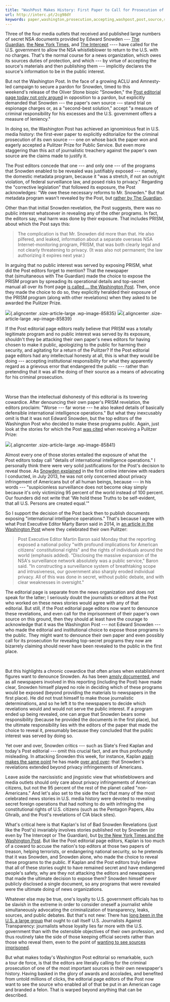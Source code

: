 ```yaml
---
title: "WashPost Makes History: First Paper to Call for Prosecution of Its Own Source (After Accepting Pulitzer)"
url: http://interc.pt/2cg98dY
keywords: paper,washington,prosecution,accepting,washpost,post,source,snowden,public,history,editors,editorial,makes,programs,program,pulitzer,prism,page
---
```

Three of the four media outlets that received and published large numbers of secret NSA documents provided by Edward Snowden --- [The Guardian](https://www.theguardian.com/world/2014/jan/01/snowden-affair-case-for-pardon-editorial), [the New York Times](http://www.nytimes.com/2014/01/02/opinion/edward-snowden-whistle-blower.html), and [The Intercept](https://theintercept.com/2015/06/07/la-times-editors-advocate-imprisonment-sources/) ---- have called for the U.S. government to allow the NSA whistleblower to return to the U.S. with no charges. That's the normal course for a news organization, which owes its sources duties of protection, and which --- by virtue of accepting the source's materials and then publishing them --- implicitly declares the source's information to be in the public interest.

But not the Washington Post. In the face of a growing ACLU and Amnesty-led campaign to secure a pardon for Snowden, timed to this weekend's release of the Oliver Stone biopic "Snowden," the [Post editorial page today not only argued](https://www.washingtonpost.com/opinions/edward-snowden-doesnt-deserve-a-pardon/2016/09/17/ec04d448-7c2e-11e6-ac8e-cf8e0dd91dc7_story.html?utm_term=.5185d0afebac) in opposition to a pardon, but explicitly demanded that Snowden --- the paper's own source --- stand trial on espionage charges or, as a "second-best solution," accept "a measure of criminal responsibility for his excesses and the U.S. government offers a measure of leniency."

In doing so, the Washington Post has achieved an ignominious feat in U.S. media history: the first-ever paper to explicitly editorialize for the criminal prosecution of its own source --- one on whose back the paper won and eagerly accepted a Pulitzer Prize for Public Service. But even more staggering than this act of journalistic treachery against the paper's own source are the claims made to justify it.

The Post editors concede that one --- and only one --- of the programs that Snowden enabled to be revealed was justifiably exposed --- namely, the domestic metadata program, because it "was a stretch, if not an outright violation, of federal surveillance law, and posed risks to privacy." Regarding the "corrective legislation" that followed its exposure, the Post acknowledges: "We owe these necessary reforms to Mr. Snowden." But that metadata program wasn't revealed by the Post, but [rather by The Guardian](https://www.theguardian.com/world/2013/jun/06/nsa-phone-records-verizon-court-order).

Other than that initial Snowden revelation, the Post suggests, there was no public interest whatsoever in revealing any of the other programs. In fact, the editors say, real harm was done by their exposure. That includes PRISM, about which the Post says this:

> The complication is that Mr. Snowden did more than that. He also pilfered, and leaked, information about a separate overseas NSA Internet-monitoring program, PRISM, that was both clearly legal and not clearly threatening to privacy. (It was also not permanent; the law authorizing it expires next year.)

In arguing that no public interest was served by exposing PRISM, what did the Post editors forget to mention? That the newspaper that (simultaneous with The Guardian) made the choice to expose the PRISM program by spreading its operational details and top-secret manual all over its front page [is called ... the Washington Post](https://www.washingtonpost.com/investigations/us-intelligence-mining-data-from-nine-us-internet-companies-in-broad-secret-program/2013/06/06/3a0c0da8-cebf-11e2-8845-d970ccb04497_story.html). Then, once they made the choice to do so, they explicitly heralded their exposure of the PRISM program (along with other revelations) when they asked to be awarded the Pulitzer Prize.

![](//theintercept.imgix.net/wp-uploads/sites/1/2016/09/wpprism-1000x669.png?auto=compress%2Cformat&q=90){.aligncenter .size-article-large .wp-image-85835} ![](//theintercept.imgix.net/wp-uploads/sites/1/2016/09/pulitzer2-1000x132.png?auto=compress%2Cformat&q=90){.aligncenter .size-article-large .wp-image-85839}

If the Post editorial page editors really believe that PRISM was a totally legitimate program and no public interest was served by its exposure, shouldn't they be attacking their own paper's news editors for having chosen to make it public, apologizing to the public for harming their security, and agitating for a return of the Pulitzer? If the Post editorial page editors had any intellectual honesty at all, this is what they would be doing --- accepting institutional responsibility for what they apparently regard as a grievous error that endangered the public --- rather than pretending that it was all the doing of their source as a means of advocating for his criminal prosecution.

 

Worse than the intellectual dishonesty of this editorial is its towering cowardice. After denouncing their own paper's PRISM revelation, the editors proclaim: "Worse --- far worse --- he also leaked details of basically defensible international intelligence operations." But what they inexcusably omit is that it was not Edward Snowden, but the top editors of the Washington Post who decided to make these programs public. Again, just look at the stories for which the Post [was cited](http://www.pulitzer.org/winners/washington-post-1) when receiving a Pulitzer Prize:

![](//theintercept.imgix.net/wp-uploads/sites/1/2016/09/postpulit-1000x465.png?auto=compress%2Cformat&q=90){.aligncenter .size-article-large .wp-image-85841}

Almost every one of those stories entailed the exposure of what the Post editors today call "details of international intelligence operations." I personally think there were very solid justifications for the Post's decision to reveal those. As [Snowden explained](https://www.theguardian.com/world/2013/jun/17/edward-snowden-nsa-files-whistleblower) in the first online interview with readers I conducted, in July 2013, he was not only concerned about privacy infringement of Americans but of all human beings, because --- in his words --- "suspicionless surveillance does not become okay simply because it's only victimizing 95 percent of the world instead of 100 percent. Our founders did not write that 'We hold these Truths to be self-evident, that all U.S. Persons are created equal.'"

So I support the decision of the Post back then to publish documents exposing "international intelligence operations." That's because I agree with what Post Executive Editor Marty Baron said in 2014, in [an article in the Washington Post](https://www.washingtonpost.com/politics/washington-post-wins-pulitzer-prize-for-public-service-shared-with-guardian/2014/04/14/bc7c4cc6-c3fb-11e3-bcec-b71ee10e9bc3_story.html) where they celebrated their own Pulitzer:

> Post Executive Editor Martin Baron said Monday that the reporting exposed a national policy "with profound implications for American citizens' constitutional rights" and the rights of individuals around the world (emphasis added). "Disclosing the massive expansion of the NSA's surveillance network absolutely was a public service," Baron said. "In constructing a surveillance system of breathtaking scope and intrusiveness, our government also sharply eroded individual privacy. All of this was done in secret, without public debate, and with clear weaknesses in oversight."

The editorial page is separate from the news organization and does not speak for the latter; I seriously doubt the journalists or editors at the Post who worked on these news stories would agree with any of that editorial. But still, if the Post editorial page editors now want to denounce these revelations, and even call for the imprisonment of their paper's own source on this ground, then they should at least have the courage to acknowledge that it was the Washington Post --- not Edward Snowden --- who made the editorial and institutional choice to expose those programs to the public. They might want to denounce their own paper and even possibly call for its prosecution for revealing top-secret programs they now are bizarrely claiming should never have been revealed to the public in the first place.

 

But this highlights a chronic cowardice that often arises when establishment figures want to denounce Snowden. As has been [amply documented](https://theintercept.com/2014/03/23/facts-nsa-stories-reported/), and as all newspapers involved in this reporting (including the Post) have made clear, Snowden himself played no role in deciding which of these programs would be exposed (beyond providing the materials to newspapers in the first place). He did not trust himself to make those journalistic determinations, and so he left it to the newspapers to decide which revelations would and would not serve the public interest. If a program ended up being revealed, one can argue that Snowden bears some responsibility (because he provided the documents in the first place), but the ultimate responsibility lies with the editors of the paper that made the choice to reveal it, presumably because they concluded that the public interest was served by doing so.

Yet over and over, Snowden critics --- such as Slate's Fred Kaplan and today's Post editorial --- omit this crucial fact, and are thus profoundly misleading. In attacking Snowden this week, for instance, Kaplan [again makes the same point](http://www.slate.com/articles/news_and_politics/war_stories/2016/09/what_snowden_gets_wrong_about_its_hero.html) he has made [over and over](http://www.slate.com/articles/news_and_politics/war_stories/2014/01/edward_snowden_doesn_t_deserve_clemency_the_nsa_leaker_hasn_t_proved_he.html): that Snowden's revelations extended beyond privacy infringements of Americans.

Leave aside the narcissistic and jingoistic view that whistleblowers and media outlets should only care about privacy infringements of American citizens, but not the 95 percent of the rest of the planet called "non-Americans." And let's also set to the side the fact that many of the most celebrated news stories in U.S. media history were devoted to revealing secret foreign operations that had nothing to do with infringing the constitutional rights of U.S. citizens (such as the Pentagon Papers, Abu Ghraib, and the Post's revelations of CIA black sites).

What's critical here is that Kaplan's list of Bad Snowden Revelations (just like the Post's) invariably involves stories published not by Snowden (or even by The Intercept or The Guardian), but [by the New York Times and the Washington Post](http://www.slate.com/articles/news_and_politics/war_stories/2014/01/edward_snowden_doesn_t_deserve_clemency_the_nsa_leaker_hasn_t_proved_he.html). But like the Post editorial page editors, Kaplan is too much of a coward to accuse the nation's top editors at those two papers of treason, helping terrorists, or endangering national security, so he pretends that it was Snowden, and Snowden alone, who made the choice to reveal these programs to the public. If Kaplan and the Post editors truly believe that all of these stories ought to have remained secret and have endangered people's safety, why are they not attacking the editors and newspapers that made the ultimate decision to expose them? Snowden himself never publicly disclosed a single document, so any programs that were revealed were the ultimate doing of news organizations.

Whatever else may be true, one's loyalty to U.S. government officials has to be slavish in the extreme in order to consider oneself a journalist while simultaneously advocating the criminalization of transparency, leaks, sources, and public debates. But that's not new: There has [long been in the U.S. a large group](https://theintercept.com/2014/03/23/facts-nsa-stories-reported/) that ought to call itself U.S. Journalists Against Transparency: journalists whose loyalty lies far more with the U.S. government than with the ostensible objectives of their own profession, and thus routinely take the side of those keeping official secrets rather than those who reveal them, even to the point of [wanting to see sources imprisoned](https://theintercept.com/2015/06/07/la-times-editors-advocate-imprisonment-sources/).

But what makes today's Washington Post editorial so remarkable, such a tour de force, is that the editors are literally calling for the criminal prosecution of one of the most important sources in their own newspaper's history. Having basked in the glory of awards and accolades, and benefited from untold millions of clicks, the editorial page editors of the Post now want to see the source who enabled all of that be put in an American cage and branded a felon. That is warped beyond anything that can be described.
